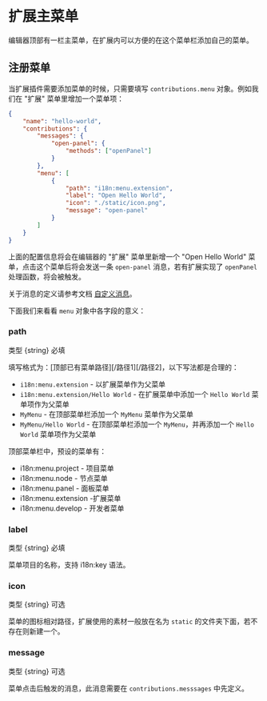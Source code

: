 # 扩展主菜单

编辑器顶部有一栏主菜单，在扩展内可以方便的在这个菜单栏添加自己的菜单。

## 注册菜单

当扩展插件需要添加菜单的时候，只需要填写 `contributions.menu` 对象。例如我们在 "扩展" 菜单里增加一个菜单项：

```json
{
    "name": "hello-world",
    "contributions": {
        "messages": {
            "open-panel": {
                "methods": ["openPanel"]
            }
        },
        "menu": [
            {
                "path": "i18n:menu.extension",
                "label": "Open Hello World",
                "icon": "./static/icon.png",
                "message": "open-panel"
            }
        ]
    }
}
```

上面的配置信息将会在编辑器的 "扩展" 菜单里新增一个 "Open Hello World" 菜单，点击这个菜单后将会发送一条 `open-panel` 消息，若有扩展实现了 `openPanel` 处理函数，将会被触发。 

关于消息的定义请参考文档 [自定义消息](./contributions-messages.md)。

下面我们来看看 `menu` 对象中各字段的意义：

### path

类型 {string} 必填

填写格式为：[顶部已有菜单路径][/路径1][/路径2]，以下写法都是合理的：
- `i18n:menu.extension` - 以扩展菜单作为父菜单
- `i18n:menu.extension/Hello World` - 在扩展菜单中添加一个 `Hello World` 菜单项作为父菜单
- `MyMenu` - 在顶部菜单栏添加一个 `MyMenu` 菜单作为父菜单
- `MyMenu/Hello World` - 在顶部菜单栏添加一个 `MyMenu`，并再添加一个 `Hello World` 菜单项作为父菜单

顶部菜单栏中，预设的菜单有：
- i18n:menu.project - 项目菜单
- i18n:menu.node - 节点菜单
- i18n:menu.panel - 面板菜单
- i18n:menu.extension -扩展菜单
- i18n:menu.develop - 开发者菜单 

### label

类型 {string} 必填

菜单项目的名称，支持 i18n:key 语法。

### icon

类型 {string} 可选

菜单的图标相对路径，扩展使用的素材一般放在名为 `static` 的文件夹下面，若不存在则新建一个。

### message

类型 {string} 可选

菜单点击后触发的消息，此消息需要在 `contributions.messsages` 中先定义。
